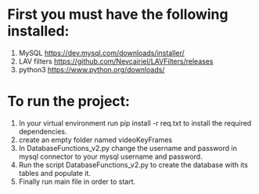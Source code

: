 # First you must have the following installed:

1. MySQL       https://dev.mysql.com/downloads/installer/
2. LAV filters https://github.com/Nevcairiel/LAVFilters/releases
3. python3     https://www.python.org/downloads/

# To run the project:

1. In your virtual environment run pip install -r req.txt to install the required dependencies.
2. create an empty folder named videoKeyFrames
3. In DatabaseFunctions_v2.py change the username and password in mysql connector to your mysql username and password.
4. Run the script DatabaseFunctions_v2.py to create the database with its tables and populate it.
5. Finally run main file in order to start.
